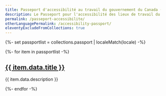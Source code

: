 ```yaml
---
title: Passeport d'accessibilité au travail du gouvernement du Canada (GC)
description: Le Passeport pour l'accessibilité des lieux de travail du gouvernement du Canada (GC) favorise un accès facile et rapide aux outils et aux mesures de soutien dont les employés handicapés ont besoin pour réussir dans leur travail.
permalink: /passeport-accessibilite/
otherLanguagePermalink: /accessibility-passport/
eleventyExcludeFromCollections: true
---
```


{%- set passportlist = collections.passport | localeMatch(locale) -%}

<div class="row wb-eqht mrgn-tp-lg gc-srvinfo">
	{%- for item in passportlist -%}
		<div class="col-md-6">
			<h2><a href="{{ item.page.url }}">{{ item.data.title }}</a></h2>
			<p>{{ item.data.description }}</p>
		</div>
	{%- endfor -%}
</div>
